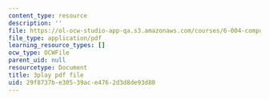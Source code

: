```yaml
---
content_type: resource
description: ''
file: https://ol-ocw-studio-app-qa.s3.amazonaws.com/courses/6-004-computation-structures-spring-2017/29f8737be30539ace4762d3d8de93d80_oi1Jb-dGsWU.pdf
file_type: application/pdf
learning_resource_types: []
ocw_type: OCWFile
parent_uid: null
resourcetype: Document
title: 3play pdf file
uid: 29f8737b-e305-39ac-e476-2d3d8de93d80
---
```

